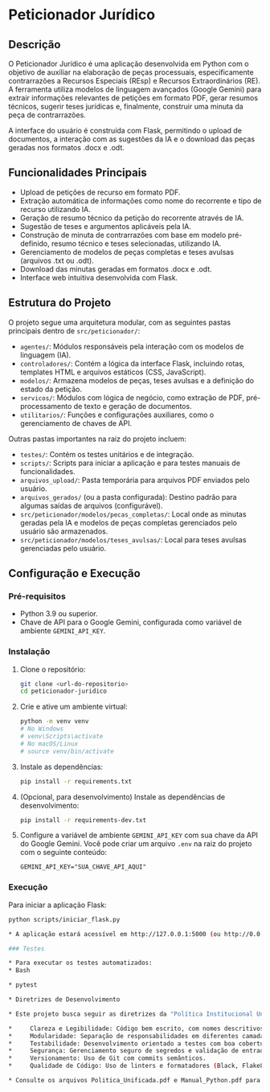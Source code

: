 # Peticionador Jurídico

## Descrição

O Peticionador Jurídico é uma aplicação desenvolvida em Python com o objetivo de auxiliar na elaboração de peças processuais, especificamente contrarrazões a Recursos Especiais (REsp) e Recursos Extraordinários (RE). A ferramenta utiliza modelos de linguagem avançados (Google Gemini) para extrair informações relevantes de petições em formato PDF, gerar resumos técnicos, sugerir teses jurídicas e, finalmente, construir uma minuta da peça de contrarrazões.

A interface do usuário é construída com Flask, permitindo o upload de documentos, a interação com as sugestões da IA e o download das peças geradas nos formatos .docx e .odt.

## Funcionalidades Principais

* Upload de petições de recurso em formato PDF.
* Extração automática de informações como nome do recorrente e tipo de recurso utilizando IA.
* Geração de resumo técnico da petição do recorrente através de IA.
* Sugestão de teses e argumentos aplicáveis pela IA.
* Construção de minuta de contrarrazões com base em modelo pré-definido, resumo técnico e teses selecionadas, utilizando IA.
* Gerenciamento de modelos de peças completas e teses avulsas (arquivos .txt ou .odt).
* Download das minutas geradas em formatos .docx e .odt.
* Interface web intuitiva desenvolvida com Flask.

## Estrutura do Projeto

O projeto segue uma arquitetura modular, com as seguintes pastas principais dentro de `src/peticionador/`:

* `agentes/`: Módulos responsáveis pela interação com os modelos de linguagem (IA).
* `controladores/`: Contém a lógica da interface Flask, incluindo rotas, templates HTML e arquivos estáticos (CSS, JavaScript).
* `modelos/`: Armazena modelos de peças, teses avulsas e a definição do estado da petição.
* `servicos/`: Módulos com lógica de negócio, como extração de PDF, pré-processamento de texto e geração de documentos.
* `utilitarios/`: Funções e configurações auxiliares, como o gerenciamento de chaves de API.

Outras pastas importantes na raiz do projeto incluem:

* `testes/`: Contém os testes unitários e de integração.
* `scripts/`: Scripts para iniciar a aplicação e para testes manuais de funcionalidades.
* `arquivos_upload/`: Pasta temporária para arquivos PDF enviados pelo usuário.
* `arquivos_gerados/` (ou a pasta configurada): Destino padrão para algumas saídas de arquivos (configurável).
* `src/peticionador/modelos/pecas_completas/`: Local onde as minutas geradas pela IA e modelos de peças completas gerenciados pelo usuário são armazenados.
* `src/peticionador/modelos/teses_avulsas/`: Local para teses avulsas gerenciadas pelo usuário.

## Configuração e Execução

### Pré-requisitos

* Python 3.9 ou superior.
* Chave de API para o Google Gemini, configurada como variável de ambiente `GEMINI_API_KEY`.

### Instalação

1.  Clone o repositório:
    ```bash
    git clone <url-do-repositorio>
    cd peticionador-juridico
    ```

2.  Crie e ative um ambiente virtual:
    ```bash
    python -m venv venv
    # No Windows
    # venv\Scripts\activate
    # No macOS/Linux
    # source venv/bin/activate
    ```

3.  Instale as dependências:
    ```bash
    pip install -r requirements.txt
    ```

4.  (Opcional, para desenvolvimento) Instale as dependências de desenvolvimento:
    ```bash
    pip install -r requirements-dev.txt
    ```

5.  Configure a variável de ambiente `GEMINI_API_KEY` com sua chave da API do Google Gemini. Você pode criar um arquivo `.env` na raiz do projeto com o seguinte conteúdo:
    ```
    GEMINI_API_KEY="SUA_CHAVE_API_AQUI"
    ```

### Execução

Para iniciar a aplicação Flask:

```bash
python scripts/iniciar_flask.py

* A aplicação estará acessível em http://127.0.0.1:5000 (ou http://0.0.0.0:5000 dependendo da configuração no script).

### Testes

* Para executar os testes automatizados:
* Bash

* pytest

* Diretrizes de Desenvolvimento

* Este projeto busca seguir as diretrizes da "Política Institucional Unificada de Desenvolvimento de Software" e do "Manual Institucional de Padronização para Desenvolvimento de Software em Python" (se aplicável ao seu contexto). Isso inclui:

*     Clareza e Legibilidade: Código bem escrito, com nomes descritivos em português técnico.
*     Modularidade: Separação de responsabilidades em diferentes camadas e módulos.
*     Testabilidade: Desenvolvimento orientado a testes com boa cobertura.
*     Segurança: Gerenciamento seguro de segredos e validação de entradas.
*     Versionamento: Uso de Git com commits semânticos.
*     Qualidade de Código: Uso de linters e formatadores (Black, Flake8, iSort) e tipagem estática (MyPy).

* Consulte os arquivos Politica_Unificada.pdf e Manual_Python.pdf para mais detalhes sobre as práticas de desenvolvimento esperadas.